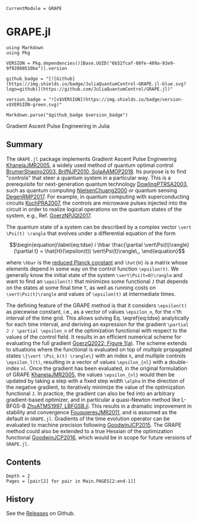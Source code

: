 ```@meta
CurrentModule = GRAPE
```

# GRAPE.jl

```@eval
using Markdown
using Pkg

VERSION = Pkg.dependencies()[Base.UUID("6b52fcaf-80fe-489a-93e9-9f92080510be")].version

github_badge = "[![Github](https://img.shields.io/badge/JuliaQuantumControl-GRAPE.jl-blue.svg?logo=github)](https://github.com/JuliaQuantumControl/GRAPE.jl)"

version_badge = "![v$VERSION](https://img.shields.io/badge/version-v$VERSION-green.svg)"

Markdown.parse("$github_badge $version_badge")
```

Gradient Ascent Pulse Engineering in Julia

## Summary

The `GRAPE.jl` package implements Gradient Ascent Pulse Engineering [KhanejaJMR2005](@cite), a widely used method of quantum optimal control [BrumerShapiro2003, BrifNJP2010, SolaAAMOP2018](@cite). Its purpose is to find "controls" that steer a quantum system in a particular way. This is a prerequisite for next-generation quantum technology [DowlingPTRSA2003](@cite), such as quantum computing [NielsenChuang2000](@cite) or quantum sensing [DegenRMP2017](@cite). For example, in quantum computing with superconducting circuits [KochPRA2007](@cite), the controls are microwave pulses injected into the circuit in order to realize logical operations on the quantum states of the system, e.g., Ref. [GoerzNPJQI2017](@cite).

The quantum state of a system can be described by a complex vector ``\vert \Psi(t) \rangle`` that evolves under a differential equation of the form

```math
\begin{equation}\label{eq:tdse}
i \hbar \frac{\partial \vert\Psi(t)\rangle}{\partial t} = \hat{H}(\epsilon(t)) \vert\Psi(t)\rangle\,,
\end{equation}
```

where ``\hbar`` is the [reduced Planck constant](https://en.wikipedia.org/wiki/Planck_constant) and ``\hat{H}`` is a matrix whose elements depend in some way on the control function ``\epsilon(t)``. We generally know the initial state of the system ``\vert\Psi(t=0)\rangle`` and want to find an ``\epsilon(t)`` that minimizes some functional ``J`` that depends on the states at some final time ``T``, as well as running costs on ``\vert\Psi(t)\rangle`` and values of ``\epsilon(t)`` at intermediate times.

The defining feature of the GRAPE method is that it considers ``\epsilon(t)`` as piecewise constant, i.e., as a vector of values ``\epsilon_n``, for the ``n``'th interval of the time grid. This allows solving Eq. \eqref{eq:tdse} analytically for each time interval, and deriving an expression for the gradient ``\partial J / \partial \epsilon_n`` of the optimization functional with respect to the values of the control field. It results in an efficient numerical scheme for evaluating the full gradient [GoerzQ2022; Figure 1(a)](@cite). The scheme extends to situations where the functional is evaluated on top of *multiple* propagated states ``\{\vert \Psi_k(t) \rangle\}`` with an index ``k``, and multiple controls ``\epsilon_l(t)``, resulting in a vector of values ``\epsilon_{nl}`` with a double-index ``nl``. Once the gradient has been evaluated, in the original formulation of GRAPE [KhanejaJMR2005](@cite), the values ``\epsilon_{nl}`` would then be updated by taking a step with a fixed step width ``\alpha`` in the direction of the negative gradient, to iteratively minimize the value of the optimization functional ``J``. In practice, the gradient can also be fed into an arbitrary gradient-based optimizer, and in particular a quasi-Newton method like L-BFGS-B [ZhuATMS1997, LBFGSB.jl](@cite). This results in a dramatic improvement in stability and convergence [FouquieresJMR2011](@cite), and is assumed as the default in `GRAPE.jl`. Gradients of the time evolution operator can be evaluated to machine precision following [GoodwinJCP2015](@citet). The GRAPE method could also be extended to a true Hessian of the optimization functional [GoodwinJCP2016](@cite), which would be in scope for future versions of `GRAPE.jl`.



## Contents

```@contents
Depth = 2
Pages = [pair[2] for pair in Main.PAGES[2:end-1]]
```


## History

See the [Releases](https://github.com/JuliaQuantumControl/GRAPE.jl/releases) on Github.
